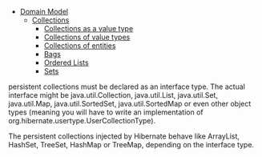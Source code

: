 - [Domain Model](/orm/domain/README.md)
  - [Collections](/orm/domain/08/README.md)
    - [Collections as a value type](/orm/domain/08/01.md)
    - [Collections of value types](/orm/domain/08/02.md)
    - [Collections of entities](/orm/domain/08/03.md)
    - [Bags](/orm/domain/08/04.md)
    - [Ordered Lists](/orm/domain/08/05.md)
    - [Sets](/orm/domain/08/06.md)


persistent collections must be declared as an interface type. The actual interface might be java.util.Collection, java.util.List, java.util.Set, java.util.Map, java.util.SortedSet, java.util.SortedMap or even other object types (meaning you will have to write an implementation of org.hibernate.usertype.UserCollectionType).


The persistent collections injected by Hibernate behave like ArrayList, HashSet, TreeSet, HashMap or TreeMap, depending on the interface type.


